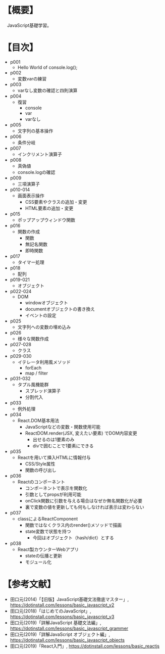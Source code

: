 # 【概要】
　JavaScript基礎学習。



# 【目次】
- p001
    * Hello World of console.log();
- p002
    * 変数varの練習
- p003
    * varなし変数の確認と四則演算
- p004
    * 復習
        + console
        + var
        + varなし
- p005
    * 文字列の基本操作
- p006
    * 条件分岐
- p007
    * インクリメント演算子
- p008
    * 真偽値
    * console.logの確認
- p009
    * 三項演算子
- p010-014
    * 画面表示操作
        + CSS要素やクラスの追加・変更
        + HTML要素の追加・変更
- p015
    * ポップアップウィンドウ関数
- p016
    * 関数の作成
        + 関数
        + 無記名関数
        + 即時関数
- p017
    * タイマー処理
- p018
    * 配列
- p019-021
    * オブジェクト
- p022-024
    * DOM
        + windowオブジェクト
        + documentオブジェクトの書き換え
        + イベントの設定
- p025
    * 文字列への変数の埋め込み
- p026
    * 様々な関数作成
- p027-028
    * クラス
- p029-030
    * イテレータ利用風メソッド
        + forEach
        + map / filter
- p031-032
    * タプル風機能群
        + スプレッド演算子
        + 分割代入
- p033
    * 例外処理
- p034
    * React.DOM基本用法
        + JavaScriptなどの変数・関数使用可能
        + ReactDOM.render(JSX, 変えたい要素) でDOM内容変更
            - 出せるのは1要素のみ
            - divで囲むことで1要素にできる
- p035
    * Reactを用いて挿入HTMLに情報付与
        + CSS/Style属性
        + 関数の呼び出し
- p036
    * Reactのコンポーネント
        + コンポーネントで表示を関数化
        + 引数としてpropsが利用可能
        + onClick関数に引数を与える場合はなぜか無名関数化が必要
        + 裏で変数の値を更新しても何もしなければ表示は変わらない
- p037
    * classによるReactComponent
        + 関数ではなくクラス内のrender()メソッドで描画
        + state変数で状態を持つ
            - 今回はオブジェクト（hash/dict）とする
- p038
    * React製カウンターWebアプリ
        + stateの伝播と更新
        + モジュール化



# 【参考文献】
- 田口元(2014)「【旧版】JavaScript基礎文法徹底マスター」, <https://dotinstall.com/lessons/basic_javascript_v2>
- 田口元(2018)「はじめてのJavaScript」, <https://dotinstall.com/lessons/basic_javascript_v3>
- 田口元(2019)「詳解JavaScript 基礎文法編」, <https://dotinstall.com/lessons/basic_javascript_grammer>
- 田口元(2019)「詳解JavaScript オブジェクト編」, <https://dotinstall.com/lessons/basic_javascript_objects>
- 田口元(2019)「React入門」, <https://dotinstall.com/lessons/basic_reactjs>